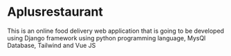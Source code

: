 # Aplusrestaurant

This is an online food delivery web application that is going to be developed using Django framework using python programming language, MysQl Database, Tailwind and Vue JS
